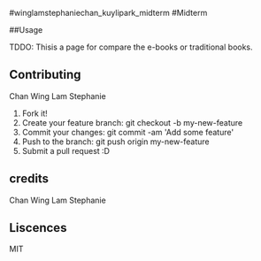 #winglamstephaniechan_kuylipark_midterm
#Midterm

##Usage

TDDO: Thisis a page for compare the e-books or traditional books.

## Contributing

Chan Wing Lam Stephanie 

1. Fork it!
2. Create your feature branch: git checkout -b my-new-feature
3. Commit your changes: git commit -am 'Add some feature'
4. Push to the branch: git push origin my-new-feature
5. Submit a pull request :D

## credits

Chan Wing Lam Stephanie 

## Liscences
MIT